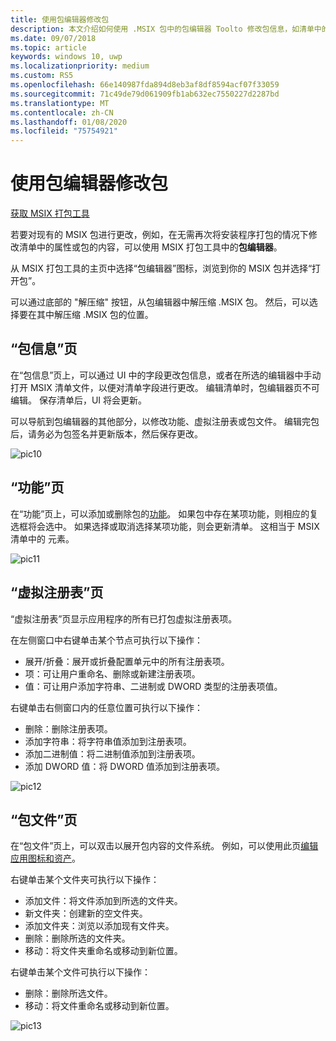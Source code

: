 ```yaml
---
title: 使用包编辑器修改包
description: 本文介绍如何使用 .MSIX 包中的包编辑器 Toolto 修改包信息，如清单中的属性。
ms.date: 09/07/2018
ms.topic: article
keywords: windows 10, uwp
ms.localizationpriority: medium
ms.custom: RS5
ms.openlocfilehash: 66e140987fda894d8eb3af8df8594acf07f33059
ms.sourcegitcommit: 71c49de79d061909fb1ab632ec7550227d2287bd
ms.translationtype: MT
ms.contentlocale: zh-CN
ms.lasthandoff: 01/08/2020
ms.locfileid: "75754921"
---
```

# <a name="modify-a-package-using-package-editor"></a>使用包编辑器修改包

<div class="nextstepaction"><p><a class="x-hidden-focus" href="https://www.microsoft.com/en-us/p/msix-packaging-tool/9n5lw3jbcxkf" data-linktype="external">获取 MSIX 打包工具</a></p></div>

若要对现有的 MSIX 包进行更改，例如，在无需再次将安装程序打包的情况下修改清单中的属性或包的内容，可以使用 MSIX 打包工具中的**包编辑器**。

从 MSIX 打包工具的主页中选择“包编辑器”图标，浏览到你的 MSIX 包并选择“打开包”。

可以通过底部的 "解压缩" 按钮，从包编辑器中解压缩 .MSIX 包。 然后，可以选择要在其中解压缩 .MSIX 包的位置。 

## <a name="package-information-page"></a>“包信息”页

在“包信息”页上，可以通过 UI 中的字段更改包信息，或者在所选的编辑器中手动打开 MSIX 清单文件，以便对清单字段进行更改。 编辑清单时，包编辑器页不可编辑。 保存清单后，UI 将会更新。

可以导航到包编辑器的其他部分，以修改功能、虚拟注册表或包文件。 编辑完包后，请务必为包签名并更新版本，然后保存更改。

![pic10](images/pic10.png)

## <a name="capabilities-page"></a>“功能”页

在“功能”页上，可以添加或删除包的[功能](https://docs.microsoft.com/uwp/schemas/appxpackage/uapmanifestschema/element-capability)。 如果包中存在某项功能，则相应的复选框将会选中。 如果选择或取消选择某项功能，则会更新清单。 这相当于 MSIX 清单中的 <capability> 元素。

![pic11](images/pic11.png)

## <a name="virtual-registry-page"></a>“虚拟注册表”页

“虚拟注册表”页显示应用程序的所有已打包虚拟注册表项。

在左侧窗口中右键单击某个节点可执行以下操作：

- 展开/折叠：展开或折叠配置单元中的所有注册表项。
- 项：可让用户重命名、删除或新建注册表项。
- 值：可让用户添加字符串、二进制或 DWORD 类型的注册表项值。

右键单击右侧窗口内的任意位置可执行以下操作：

- 删除：删除注册表项。
- 添加字符串：将字符串值添加到注册表项。
- 添加二进制值：将二进制值添加到注册表项。
- 添加 DWORD 值：将 DWORD 值添加到注册表项。

![pic12](images/pic12.png)

## <a name="package-files-page"></a>“包文件”页

在“包文件”页上，可以双击以展开包内容的文件系统。 例如，可以使用此页[编辑应用图标和资产](edit-icons-and-assets.md)。

右键单击某个文件夹可执行以下操作：

- 添加文件：将文件添加到所选的文件夹。
- 新文件夹：创建新的空文件夹。
- 添加文件夹：浏览以添加现有文件夹。
- 删除：删除所选的文件夹。
- 移动：将文件夹重命名或移动到新位置。

右键单击某个文件可执行以下操作：

- 删除：删除所选文件。
- 移动：将文件重命名或移动到新位置。

![pic13](images/pic13.png)
